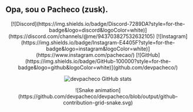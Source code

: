 ##   Opa, sou o Pacheco (zusk).
<div align="center">
 <div>
[![Discord](https://img.shields.io/badge/Discord-7289DA?style=for-the-badge&logo=discord&logoColor=white)](https://discord.com/channels/@me/943703827532632105)
[![Instagram](https://img.shields.io/badge/Instagram-E4405F?style=for-the-badge&logo=instagram&logoColor=white)](https://www.instagram.com/pachecao/)
[![GitHub](https://img.shields.io/badge/GitHub-100000?style=for-the-badge&logo=github&logoColor=white)](github.com/devpacheco/)


![devpacheco GitHub stats](https://github-readme-stats.vercel.app/api?username=devpacheco&show_icons=true&theme=radical)
<div>
![Snake animation](https://github.com/devpacheco/devpacheco/blob/output/github-contribution-grid-snake.svg)
<div>
